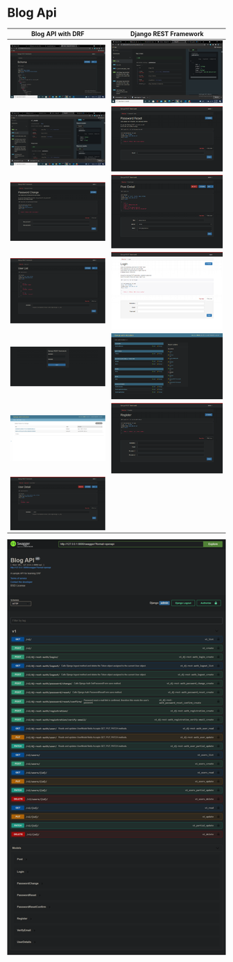 # Blog Api


[//]: # (Table)

Blog API with DRF| Django REST Framework
------------ | -------------
![Image](assets/images/Schema.png)           | ![Image](assets/images/Redoc1.png)
![Image](assets/images/Redoc2.png)           | ![Image](assets/images/PasswordReset.png)
![Image](assets/images/PasswordChange.png)   | ![Image](assets/images/PostDetail.png)
![Image](assets/images/UserList.png)         | ![Image](assets/images/ApiLogin.png)
![Image](assets/images/DRFLoginPage.png)     | ![Image](assets/images/Admin.png)
![Image](assets/images/AdminAuthToken.png)   | ![Image](assets/images/Register.png)
![Image](assets/images/UserDetail.png)       | 


![Image](assets/images/Swagger.png)




